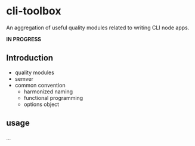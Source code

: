 # cli-toolbox
An aggregation of useful quality modules related to writing CLI node apps.

**IN PROGRESS**

## Introduction
* quality modules
* semver
* common convention
  * harmonized naming
  * functional programming
  * options object

## usage
...


##
